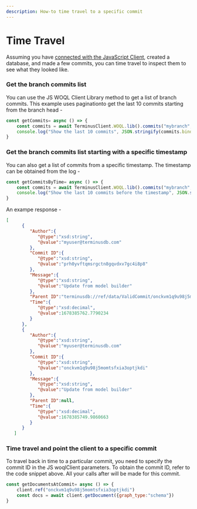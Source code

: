 ```yaml
---
description: How-to time travel to a specific commit
---
```


# Time Travel

Assuming you have [connected with the JavaScript Client](../../use-the-javascript-client/connect-with-the-javascript-client.md), created a database, and made a few commits, you can time travel to inspect them to see what they looked like.

### Get the branch commits list

You can use the JS WOQL Client Library method to get a list of branch commits. This example uses paginationto get the last 10 commits starting from the branch head -

```javascript
const getCommits= async () => {
    const commits = await TerminusClient.WOQL.lib().commits("mybranch", 10 ,0);
    console.log("Show the last 10 commits", JSON.stringify(commits.bindings,null,4))
}
```

### Get the branch commits list starting with a specific timestamp

You can also get a list of commits from a specific timestamp. The timestamp can be obtained from the log -

```javascript
const getCommitsByTime= async () => {
    const commits = await TerminusClient.WOQL.lib().commits("mybranch", 10 ,0, 1678385999.7790234);
    console.log("Show the last 10 commits before the timestamp", JSON.stringify(commits.bindings,null,4))
}
```

An exampe response -&#x20;

```json
[
      {
         "Author":{
            "@type":"xsd:string",
            "@value":"myuser@terminusdb.com"
         },
         "Commit ID":{
            "@type":"xsd:string",
            "@value":"prh0yvftqmsrgctn8gqvdxv7gc4i8p8"
         },
         "Message":{
            "@type":"xsd:string",
            "@value":"Update from model builder"
         },
         "Parent ID":"terminusdb://ref/data/ValidCommit/onckvm1q9u98j5momtsfxia3optjkdi",
         "Time":{
            "@type":"xsd:decimal",
            "@value":1678385762.7790234
         }
      },
      {
         "Author":{
            "@type":"xsd:string",
            "@value":"myuser@terminusdb.com"
         },
         "Commit ID":{
            "@type":"xsd:string",
            "@value":"onckvm1q9u98j5momtsfxia3optjkdi"
         },
         "Message":{
            "@type":"xsd:string",
            "@value":"Update from model builder"
         },
         "Parent ID":null,
         "Time":{
            "@type":"xsd:decimal",
            "@value":1678385749.9860663
         }
      }
   ]
```

### Time travel and point the client to a specific commit

To travel back in time to a particular commit, you need to specify the commit ID in the JS woqlClient parameters. To obtain the commit ID, refer to the code snippet above. All your calls after will be made for this commit.

```javascript
const getDocumentsAtCommit= async () => {
    client.ref("onckvm1q9u98j5momtsfxia3optjkdi")
    const docs = await client.getDocument({graph_type:"schema"})
}
```
